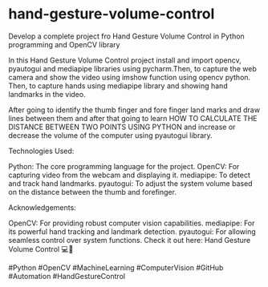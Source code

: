 # hand-gesture-volume-control
Develop a complete project fro Hand Gesture Volume Control in Python programming and OpenCV library

In this Hand Gesture Volume Control project install and import opencv, pyautogui and mediapipe libraries using pycharm.Then, to capture the web camera and show the video using imshow function using opencv python. Then, to capture hands using mediapipe library and showing hand landmarks in the video.

After going to identify the thumb finger and fore finger land marks and draw lines between them and after that going to learn HOW TO CALCULATE THE DISTANCE BETWEEN TWO POINTS USING PYTHON and increase or decrease the volume of the computer using pyautogui library.

Technologies Used:

Python: The core programming language for the project.
OpenCV: For capturing video from the webcam and displaying it.
mediapipe: To detect and track hand landmarks.
pyautogui: To adjust the system volume based on the distance between the thumb and forefinger.

Acknowledgements:

OpenCV: For providing robust computer vision capabilities.
mediapipe: For its powerful hand tracking and landmark detection.
pyautogui: For allowing seamless control over system functions.
Check it out here: Hand Gesture Volume Control 💻🎉

#Python #OpenCV #MachineLearning #ComputerVision #GitHub #Automation #HandGestureControl
